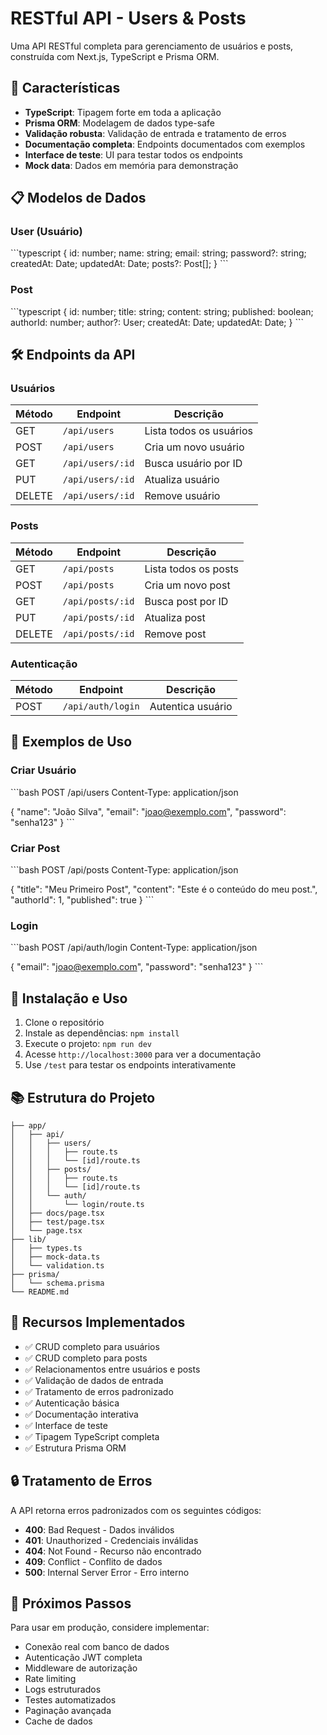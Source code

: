 # RESTful API - Users & Posts

Uma API RESTful completa para gerenciamento de usuários e posts, construída com Next.js, TypeScript e Prisma ORM.

## 🚀 Características

- **TypeScript**: Tipagem forte em toda a aplicação
- **Prisma ORM**: Modelagem de dados type-safe
- **Validação robusta**: Validação de entrada e tratamento de erros
- **Documentação completa**: Endpoints documentados com exemplos
- **Interface de teste**: UI para testar todos os endpoints
- **Mock data**: Dados em memória para demonstração

## 📋 Modelos de Dados

### User (Usuário)
\`\`\`typescript
{
  id: number;
  name: string;
  email: string;
  password?: string;
  createdAt: Date;
  updatedAt: Date;
  posts?: Post[];
}
\`\`\`

### Post
\`\`\`typescript
{
  id: number;
  title: string;
  content: string;
  published: boolean;
  authorId: number;
  author?: User;
  createdAt: Date;
  updatedAt: Date;
}
\`\`\`

## 🛠 Endpoints da API

### Usuários

| Método | Endpoint | Descrição |
|--------|----------|-----------|
| GET | `/api/users` | Lista todos os usuários |
| POST | `/api/users` | Cria um novo usuário |
| GET | `/api/users/:id` | Busca usuário por ID |
| PUT | `/api/users/:id` | Atualiza usuário |
| DELETE | `/api/users/:id` | Remove usuário |

### Posts

| Método | Endpoint | Descrição |
|--------|----------|-----------|
| GET | `/api/posts` | Lista todos os posts |
| POST | `/api/posts` | Cria um novo post |
| GET | `/api/posts/:id` | Busca post por ID |
| PUT | `/api/posts/:id` | Atualiza post |
| DELETE | `/api/posts/:id` | Remove post |

### Autenticação

| Método | Endpoint | Descrição |
|--------|----------|-----------|
| POST | `/api/auth/login` | Autentica usuário |

## 📖 Exemplos de Uso

### Criar Usuário
\`\`\`bash
POST /api/users
Content-Type: application/json

{
  "name": "João Silva",
  "email": "joao@exemplo.com",
  "password": "senha123"
}
\`\`\`

### Criar Post
\`\`\`bash
POST /api/posts
Content-Type: application/json

{
  "title": "Meu Primeiro Post",
  "content": "Este é o conteúdo do meu post.",
  "authorId": 1,
  "published": true
}
\`\`\`

### Login
\`\`\`bash
POST /api/auth/login
Content-Type: application/json

{
  "email": "joao@exemplo.com",
  "password": "senha123"
}
\`\`\`

## 🔧 Instalação e Uso

1. Clone o repositório
2. Instale as dependências: `npm install`
3. Execute o projeto: `npm run dev`
4. Acesse `http://localhost:3000` para ver a documentação
5. Use `/test` para testar os endpoints interativamente

## 📚 Estrutura do Projeto

```
├── app/
│   ├── api/
│   │   ├── users/
│   │   │   ├── route.ts
│   │   │   └── [id]/route.ts
│   │   ├── posts/
│   │   │   ├── route.ts
│   │   │   └── [id]/route.ts
│   │   └── auth/
│   │       └── login/route.ts
│   ├── docs/page.tsx
│   ├── test/page.tsx
│   └── page.tsx
├── lib/
│   ├── types.ts
│   ├── mock-data.ts
│   └── validation.ts
├── prisma/
│   └── schema.prisma
└── README.md
```

## 🎯 Recursos Implementados

- ✅ CRUD completo para usuários
- ✅ CRUD completo para posts
- ✅ Relacionamentos entre usuários e posts
- ✅ Validação de dados de entrada
- ✅ Tratamento de erros padronizado
- ✅ Autenticação básica
- ✅ Documentação interativa
- ✅ Interface de teste
- ✅ Tipagem TypeScript completa
- ✅ Estrutura Prisma ORM

## 🔒 Tratamento de Erros

A API retorna erros padronizados com os seguintes códigos:

- **400**: Bad Request - Dados inválidos
- **401**: Unauthorized - Credenciais inválidas
- **404**: Not Found - Recurso não encontrado
- **409**: Conflict - Conflito de dados
- **500**: Internal Server Error - Erro interno

## 🚀 Próximos Passos

Para usar em produção, considere implementar:

- Conexão real com banco de dados
- Autenticação JWT completa
- Middleware de autorização
- Rate limiting
- Logs estruturados
- Testes automatizados
- Paginação avançada
- Cache de dados
